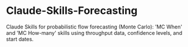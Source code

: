 # Claude-Skills-Forecasting
Claude Skills for probabilistic flow forecasting (Monte Carlo): 'MC When' and 'MC How-many' skills using throughput data, confidence levels, and start dates.
